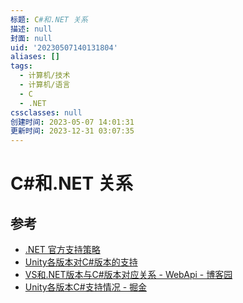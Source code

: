 ```yaml
---
标题: C#和.NET 关系
描述: null
封面: null
uid: '20230507140131804'
aliases: []
tags:
  - 计算机/技术
  - 计算机/语言
  - C
  - .NET
cssclasses: null
创建时间: 2023-05-07 14:01:31
更新时间: 2023-12-31 03:07:35
---
```


# C#和.NET 关系

## 参考

- [.NET 官方支持策略](https://dotnet.microsoft.com/zh-cn/platform/support/policy)
- [Unity各版本对C#版本的支持](https://blog.csdn.net/smile_Ho/article/details/119946986)
- [VS和.NET版本与C#版本对应关系 - WebApi - 博客园](https://www.cnblogs.com/webapi/p/15204940.html)
- [Unity各版本C#支持情况 - 掘金](https://juejin.cn/post/7088147774914428941)
